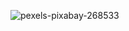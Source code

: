 
![pexels-pixabay-268533](https://github.com/user-attachments/assets/88e2440d-7ef7-4662-a32e-0b312d788ad2)
